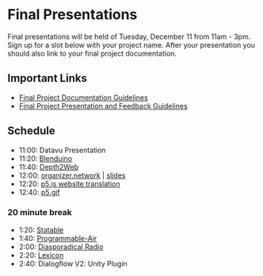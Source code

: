 # Final Presentations

Final presentations will be held of Tuesday, December 11 from 11am - 3pm. Sign up for a slot below with your project name. After your presentation you should also link to your final project documentation.

## Important Links
* [Final Project Documentation Guidelines](final-template.md)
* [Final Project Presentation and Feedback Guidelines](final-presentation.md)

## Schedule
* 11:00: Datavu Presentation
* 11:20: [Blenduino](https://github.com/jameshosken/Blenduino)
* 11:40: [Depth2Web](https://github.com/js6450/depth2web)
* 12:00: [organizer.network](https://github.com/doodybrains/oss-final-project/blob/master/final_presentation.md) | [slides](https://docs.google.com/presentation/d/10qFuG21WgGi_L0Ej1qzSiC3NxSjdFc6w1Xb0gbdbz1Q/edit?usp=sharing)
* 12:20: [p5.js website translation](https://github.com/guillemontecinos/itp_fall_2018_open_source_studio/blob/master/final_project/documentation.md)
* 12:40: [p5.gif](https://github.com/WenheLI/p5.gif/blob/master/final_documentation.md)
### 20 minute break
* 1:20: [Statable](https://github.com/vince19972/Statable)
* 1:40: [Programmable-Air](github.com/programmable-air)
* 2:00: [Diasporadical Radio](https://github.com/lunaog/radio)
* 2:20: [Lexicon](https://github.com/camilleweins/ITP-Open-Source-Studio-Final/blob/master/final-documentation.md)
* 2:40: Dialogflow V2: Unity Plugin
